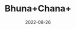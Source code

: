 ---
title: 'Bhuna+Chana+'
date: '2022-08-26' 
metatag: '' 
inventory: '0' 
draft: false 
# meta description 
shortDescripton: ''
description: 'Seed'
longdescription: ''
featured: True
# product Price
price: '80.0'
# Product Short Description
shortDescription: ''
productID: 'CACEE05A-1E25-ED11-9968-005056B3A416'
type: 'products'
category: 'Seed' 
thumnailproduct: 'https://aminsaddiquidawakhana.eralive.net/images/products/CACEE05A-1E25-ED11-9968-005056B3A4161.png' 
images:
  - image: 'images/products/CACEE05A-1E25-ED11-9968-005056B3A4161.png'  
Variants:
---
